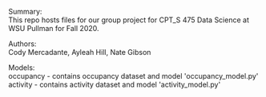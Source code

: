 Summary:\
This repo hosts files for our group project for CPT_S 475 Data Science at WSU Pullman for Fall 2020.

Authors:\
Cody Mercadante, Ayleah Hill, Nate Gibson


Models:\
occupancy - contains occupancy dataset and model 'occupancy_model.py'\
activity - contains activity dataset and model 'activity_model.py'